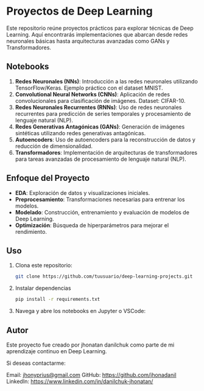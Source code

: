 # Proyectos de Deep Learning

Este repositorio reúne proyectos prácticos para explorar técnicas de Deep Learning. Aquí encontrarás implementaciones que abarcan desde redes neuronales básicas hasta arquitecturas avanzadas como GANs y Transformadores.

## Notebooks

1. **Redes Neuronales (NNs)**: Introducción a las redes neuronales utilizando TensorFlow/Keras. Ejemplo práctico con el dataset MNIST.  
2. **Convolutional Neural Networks (CNNs)**: Aplicación de redes convolucionales para clasificación de imágenes. Dataset: CIFAR-10.  
3. **Redes Neuronales Recurrentes (RNNs)**: Uso de redes neuronales recurrentes para predicción de series temporales y procesamiento de lenguaje natural (NLP).  
4. **Redes Generativas Antagónicas (GANs)**: Generación de imágenes sintéticas utilizando redes generativas antagónicas.  
5. **Autoencoders**: Uso de autoencoders para la reconstrucción de datos y reducción de dimensionalidad.  
6. **Transformadores**: Implementación de arquitecturas de transformadores para tareas avanzadas de procesamiento de lenguaje natural (NLP).
   
## Enfoque del Proyecto
- **EDA**: Exploración de datos y visualizaciones iniciales.
- **Preprocesamiento**: Transformaciones necesarias para entrenar los modelos.
- **Modelado**: Construcción, entrenamiento y evaluación de modelos de Deep Learning.
- **Optimización**: Búsqueda de hiperparámetros para mejorar el rendimiento.

## Uso
1. Clona este repositorio:
   ```bash
   git clone https://github.com/tuusuario/deep-learning-projects.git

2. Instalar dependencias
   ```bash
   pip install -r requirements.txt
   
3. Navega y abre los notebooks en Jupyter o VSCode:

## Autor
Este proyecto fue creado por jhonatan danilchuk como parte de mi aprendizaje continuo en Deep Learning. 

Si deseas contactarme:

Email: jhonyprius@gmail.com
GitHub: https://github.com/jhonadanil
LinkedIn: https://www.linkedin.com/in/danilchuk-jhonatan/
